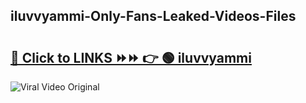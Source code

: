 
 ## iluvvyammi-Only-Fans-Leaked-Videos-Files

# <h2><a href="https://mediaupload.pro?iluvvyammi">🔗 Click to LINKS ⏩⏩ 👉 🟢 iluvvyammi </a></h2>

<a href="https://mediaupload.pro?iluvvyammi" rel="nofollow" data-target="animated-image.originalLink"><img src="https://i.ibb.co.com/xMMVF88/686577567.gif" alt="Viral Video Original" style="max-width: 100%; display: inline-block;" data-target="animated-image.originalImage"></a>